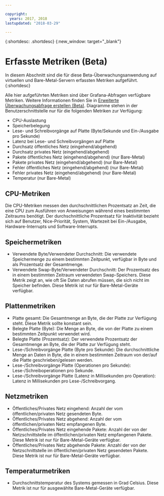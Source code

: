 ```yaml
---

copyright:
  years: 2017, 2018
lastupdated: "2018-03-29"

---
```


{:shortdesc: .shortdesc}
{:new_window: target="_blank"}

# Erfasste Metriken (Beta)
In diesem Abschnitt sind die für diese Beta-Überwachungsanwendung auf virtuellen und Bare-Metal-Servern erfassten Metriken aufgeführt.
{:shortdesc}

Alle hier aufgeführten Metriken sind über Grafana-Abfragen verfügbare Metriken. Weitere Informationen finden Sie in [Erweiterte Überwachungsabfrage erstellen (Beta)](advanced_query.html). Diagramme stehen in der Benutzerschnittstelle nur für die folgenden Metriken zur Verfügung:
* CPU-Auslastung
* Speicherbelegung
* Lese- und Schreibvorgänge auf Platte (Byte/Sekunde und Ein-/Ausgabe pro Sekunde)
* Latenz bei Lese- und Schreibvorgängen auf Platte
* Durchsatz öffentliches Netz (eingehend/abgehend)
* Durchsatz privates Netz (eingehend/abgehend)
* Pakete öffentliches Netz (eingehend/abgehend) (nur Bare-Metal)
* Pakete privates Netz (eingehend/abgehend) (nur Bare-Metal)
* Fehler öffentliches Netz (eingehend/abgehend) (nur Bare-Metal)
* Fehler privates Netz (eingehend/abgehend) (nur Bare-Metal)
* Temperatur (nur Bare-Metal)


## CPU-Metriken
  Die CPU-Metriken messen den durchschnittlichen Prozentsatz an Zeit, die eine CPU zum Ausführen von Anweisungen während eines bestimmten Zeitraums benötigt. Der durchschnittliche Prozentsatz für Inaktivität bezieht sich auf Benutzer, Nice-Priorität, System, Wartezeit bei Ein-/Ausgabe, Hardware-Interrupts und Software-Interrupts.

## Speichermetriken
* Verwendete Byte/Verwendeter Durchschnitt: Die verwendete Speichermenge zu einem bestimmten Zeitpunkt, verfügbar in Byte und als Prozentsatz der Gesamtmenge.
* Verwendete Swap-Byte/Verwendeter Durchschnitt: Der Prozentsatz des in einem bestimmten Zeitraum verwendeten Swap-Speichers. Diese Metrik zeigt an, wie oft Sie Daten abrufen müssen, die sich nicht im Speicher befinden. Diese Metrik ist nur für Bare-Metal-Geräte verfügbar.
  
## Plattenmetriken

* Platte gesamt: Die Gesamtmenge an Byte, die der Platte zur Verfügung steht. Diese Metrik sollte konstant sein.
* Belegte Platte (Byte): Die Menge an Byte, die von der Platte zu einem bestimmten Zeitpunkt verwendet wird.
* Belegte Platte (Prozentsatz): Der verwendete Prozentsatz der Gesamtmenge an Byte, die der Platte zur Verfügung steht.
* Lese-/Schreibvorgänge Platte (Byte pro Sekunde): Die durchschnittliche Menge an Daten in Byte, die in einem bestimmten Zeitraum von der/auf die Platte geschrieben/gelesen werden.
* Lese-/Schreibvorgänge Platte (Operationen pro Sekunde): Lese-/Schreiboperationen pro Sekunde.
* Lese-/Schreibvorgänge Platte (Latenz in Millisekunden pro Operation): Latenz in Millisekunden pro Lese-/Schreibvorgang.

## Netzmetriken

 * Öffentliches/Privates Netz eingehend: Anzahl der vom öffentlichen/privaten Netz gesendeten Byte.
* Öffentliches/Privates Netz abgehend: Anzahl der vom öffentlichen/privaten Netz empfangenen Byte.
* Öffentliches/Privates Netz eingehende Pakete: Anzahl der von der Netzschnittstelle im öffentlichen/privaten Netz empfangenen Pakete. Diese Metrik ist nur für Bare-Metal-Geräte verfügbar.
* Öffentliches/Privates Netz abgehende Pakete: Anzahl der von der Netzschnittstelle im öffentlichen/privaten Netz gesendeten Pakete. Diese Metrik ist nur für Bare-Metal-Geräte verfügbar.

## Temperaturmetriken
* Durchschnittstemperatur des Systems gemessen in Grad Celsius. Diese Metrik ist nur für ausgewählte Bare-Metal-Geräte verfügbar.



